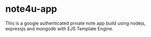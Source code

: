# note4u-app
This is a google authenticated private note app build using nodejs, expressjs and mongodb with EJS Template Engine.
